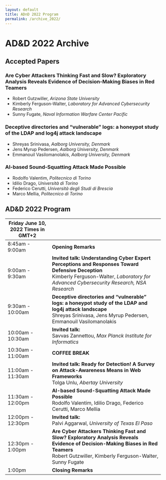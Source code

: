 ```yaml
---
layout: default
title: ADnD 2022 Program
permalink: /archive_2022/
---
```

# AD&D 2022 Archive

## Accepted Papers

### Are Cyber Attackers Thinking Fast and Slow? Exploratory Analysis Reveals Evidence of Decision-Making Biases in Red Teamers
* Robert Gutzwiller, _Arizona State University_
* Kimberly Ferguson-Walter, _Laboratory for Advanced Cybersecurity
  Research_
* Sunny Fugate, _Naval Information Warfare Center Pacific_

### Deceptive directories and “vulnerable” logs: a honeypot study of the LDAP and log4j attack landscape
* Shreyas Srinivasa, _Aalborg University, Denmark_
* Jens Myrup Pedersen, _Aalborg University, Denmark_
* Emmanouil Vasilomanolakis, _Aalborg University, Denmark_

### AI-based Sound-Squatting Attack Made Possible
* Rodolfo Valentim, _Politecnico di Torino_
* Idilio Drago, _Università di Torino_
* Federico Cerutti, _Università degli Studi di Brescia_
* Marco Mellia, _Politecnico di Torino_


## AD&D 2022 Program

| Friday June 10, 2022 Times in GMT+2  ||
| ---- | ---- |
|8:45am - 9:00am| **Opening Remarks** |
|9:00am - 9:30am| **Invited talk: Understanding Cyber Expert Perceptions and Responses Toward Defensive Deception** <br>Kimberly Ferguson-Walter, _Laboratory for Advanced Cybersecurity Research, NSA Research_ |
|9:30am - 10:00am| **Deceptive directories and “vulnerable” logs: a honeypot study of the LDAP and log4j attack landscape** <br> Shreyas Srinivasa, Jens Myrup Pedersen, Emmanouil Vasilomanolakis| 
|10:00am - 10:30am| **Invited talk:** <br>Savvas Zannettou, _Max Planck Institute for Informatics_ |
|10:30am - 11:00am| **COFFEE BREAK** |
|11:00am - 11:30am| **Invited talk: Ready for Detection! A Survey on Attack-Awareness Means in Web Frameworks** <br>Tolga Unlu, _Abertay University_ |
|11:30am - 12:00pm| **AI-based Sound-Squatting Attack Made Possible** <br> Rodolfo Valentim, Idilio Drago, Federico Cerutti, Marco Mellia|
|12:00pm - 12:30pm| **Invited talk:** <br>Palvi Aggarwal, _University of Texas El Paso_ |
|12:30pm - 1:00pm| **Are Cyber Attackers Thinking Fast and Slow? Exploratory Analysis Reveals Evidence of Decision-Making Biases in Red Teamers** <br> Robert Gutzwiller, Kimberly Ferguson-Walter, Sunny Fugate|
|1:00pm| **Closing Remarks**|

<br>
<br>


